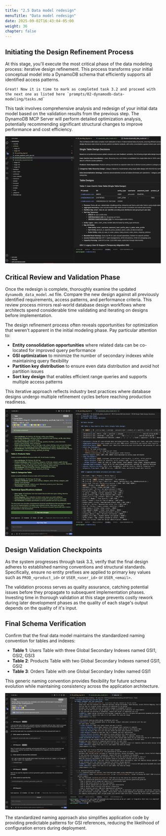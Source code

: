 ```yaml
---
title: "2.5 Data model redesign"
menuTitle: "Data model redesign"
date: 2025-09-02T16:43:04-05:00
weight: 36
chapter: false
---
```


## Initiating the Design Refinement Process

At this stage, you'll execute the most critical phase of the data modeling process: iterative design refinement. This process transforms your initial conceptual model into a DynamoDB schema that efficiently supports all identified access patterns.

```shell
Great! Now it is time to mark as completed task 3.2 and proceed with the next one as listed here `prompts/02-dynamodb-data-modeling/tasks.md`
```

This task involves comprehensive analysis and redesign of your initial data model based on the validation results from the previous step. The DynamoDB MCP Server will perform detailed optimization analysis, potentially recommending significant structural changes to improve performance and cost efficiency.

![Data model](/static/images/modernizr/2/stage02-20.png)

## Critical Review and Validation Phase

Once the redesign is complete, thoroughly examine the updated `dynamodb_data_model.md` file. Compare the new design against all previously identified requirements, access patterns, and performance criteria. This review process mirrors real-world database design workflows where architects spend considerable time validating and iterating on designs before implementation.

The design refinement process often reveals opportunities for optimization that weren't apparent in the initial modeling phase. Pay particular attention to:

- **Entity consolidation opportunities** where related data can be co-located for improved query performance
- **GSI optimization** to minimize the number of secondary indexes while maintaining query flexibility  
- **Partition key distribution** to ensure even data distribution and avoid hot partition issues
- **Sort key design** that enables efficient range queries and supports multiple access patterns

This iterative approach reflects industry best practices where database designs undergo multiple refinement cycles before reaching production readiness.

![Data model](/static/images/modernizr/2/stage02-21.png)

## Design Validation Checkpoints

As the system progresses through task 3.3, verify that the final design adheres to established naming conventions and structural standards. Specifically, ensure no entity prefixes are applied to primary key values such as `PROD_<product_id>` or `USER_<user_id>` or `USER_<email>`.

The validation process serves as quality assurance, catching potential issues before they propagate to subsequent implementation phases. Investing time in thorough validation at this stage prevents costly rework during later development phases as the quality of each stage's output depends on the quality of it's input.

## Final Schema Verification

Confirm that the final data model maintains the standardized naming convention for tables and indexes:

- **Table 1**: Users Table with three Global Secondary Indexes named GSI1, GSI2, GSI3
- **Table 2**: Products Table with two Global Secondary Indexes named GSI1, GSI2  
- **Table 3**: Orders Table with one Global Secondary Index named GSI1

This generic naming convention provides flexibility for future schema evolution while maintaining consistency across the application architecture.

![Data model](/static/images/modernizr/2/stage02-22.png)

The standardized naming approach also simplifies application code by providing predictable patterns for GSI references, reducing the likelihood of configuration errors during deployment.
